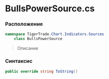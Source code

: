 
# BullsPowerSource.cs
### Расположение
```csharp
namespace TigerTrade.Chart.Indicators.Sources  
    class BullsPowerSource
```

> Описание

### Синтаксис
```csharp
public override string ToString()
```
